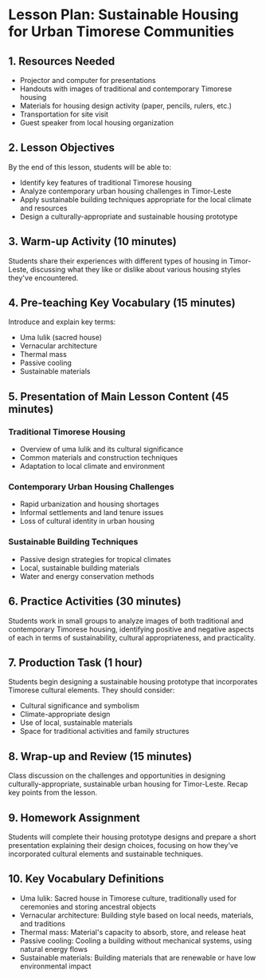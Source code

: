 # Lesson Plan: Sustainable Housing for Urban Timorese Communities

## 1. Resources Needed

- Projector and computer for presentations
- Handouts with images of traditional and contemporary Timorese housing
- Materials for housing design activity (paper, pencils, rulers, etc.)
- Transportation for site visit
- Guest speaker from local housing organization

## 2. Lesson Objectives

By the end of this lesson, students will be able to:
- Identify key features of traditional Timorese housing
- Analyze contemporary urban housing challenges in Timor-Leste
- Apply sustainable building techniques appropriate for the local climate and resources
- Design a culturally-appropriate and sustainable housing prototype

## 3. Warm-up Activity (10 minutes)

Students share their experiences with different types of housing in Timor-Leste, discussing what they like or dislike about various housing styles they've encountered.

## 4. Pre-teaching Key Vocabulary (15 minutes)

Introduce and explain key terms:
- Uma lulik (sacred house)
- Vernacular architecture
- Thermal mass
- Passive cooling
- Sustainable materials

## 5. Presentation of Main Lesson Content (45 minutes)

### Traditional Timorese Housing
- Overview of uma lulik and its cultural significance
- Common materials and construction techniques
- Adaptation to local climate and environment

### Contemporary Urban Housing Challenges
- Rapid urbanization and housing shortages
- Informal settlements and land tenure issues
- Loss of cultural identity in urban housing

### Sustainable Building Techniques
- Passive design strategies for tropical climates
- Local, sustainable building materials
- Water and energy conservation methods

## 6. Practice Activities (30 minutes)

Students work in small groups to analyze images of both traditional and contemporary Timorese housing, identifying positive and negative aspects of each in terms of sustainability, cultural appropriateness, and practicality.

## 7. Production Task (1 hour)

Students begin designing a sustainable housing prototype that incorporates Timorese cultural elements. They should consider:
- Cultural significance and symbolism
- Climate-appropriate design
- Use of local, sustainable materials
- Space for traditional activities and family structures

## 8. Wrap-up and Review (15 minutes)

Class discussion on the challenges and opportunities in designing culturally-appropriate, sustainable urban housing for Timor-Leste. Recap key points from the lesson.

## 9. Homework Assignment

Students will complete their housing prototype designs and prepare a short presentation explaining their design choices, focusing on how they've incorporated cultural elements and sustainable techniques.

## 10. Key Vocabulary Definitions

- Uma lulik: Sacred house in Timorese culture, traditionally used for ceremonies and storing ancestral objects
- Vernacular architecture: Building style based on local needs, materials, and traditions
- Thermal mass: Material's capacity to absorb, store, and release heat
- Passive cooling: Cooling a building without mechanical systems, using natural energy flows
- Sustainable materials: Building materials that are renewable or have low environmental impact